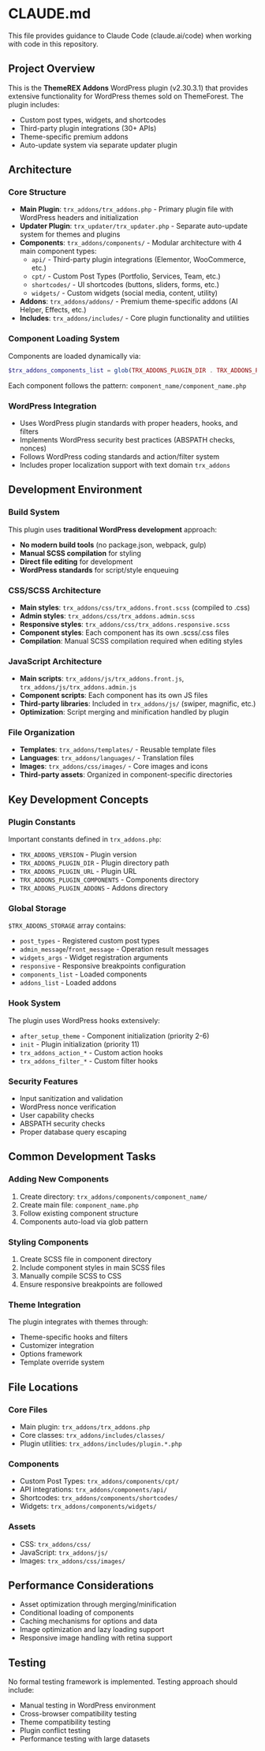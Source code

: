 # CLAUDE.md

This file provides guidance to Claude Code (claude.ai/code) when working with code in this repository.

## Project Overview

This is the **ThemeREX Addons** WordPress plugin (v2.30.3.1) that provides extensive functionality for WordPress themes sold on ThemeForest. The plugin includes:

- Custom post types, widgets, and shortcodes
- Third-party plugin integrations (30+ APIs)
- Theme-specific premium addons
- Auto-update system via separate updater plugin

## Architecture

### Core Structure

- **Main Plugin**: `trx_addons/trx_addons.php` - Primary plugin file with WordPress headers and initialization
- **Updater Plugin**: `trx_updater/trx_updater.php` - Separate auto-update system for themes and plugins
- **Components**: `trx_addons/components/` - Modular architecture with 4 main component types:
  - `api/` - Third-party plugin integrations (Elementor, WooCommerce, etc.)
  - `cpt/` - Custom Post Types (Portfolio, Services, Team, etc.)
  - `shortcodes/` - UI shortcodes (buttons, sliders, forms, etc.)
  - `widgets/` - Custom widgets (social media, content, utility)
- **Addons**: `trx_addons/addons/` - Premium theme-specific addons (AI Helper, Effects, etc.)
- **Includes**: `trx_addons/includes/` - Core plugin functionality and utilities

### Component Loading System

Components are loaded dynamically via:
```php
$trx_addons_components_list = glob(TRX_ADDONS_PLUGIN_DIR . TRX_ADDONS_PLUGIN_COMPONENTS . '*', GLOB_ONLYDIR);
```

Each component follows the pattern: `component_name/component_name.php`

### WordPress Integration

- Uses WordPress plugin standards with proper headers, hooks, and filters
- Implements WordPress security best practices (ABSPATH checks, nonces)
- Follows WordPress coding standards and action/filter system
- Includes proper localization support with text domain `trx_addons`

## Development Environment

### Build System

This plugin uses **traditional WordPress development** approach:
- **No modern build tools** (no package.json, webpack, gulp)
- **Manual SCSS compilation** for styling
- **Direct file editing** for development
- **WordPress standards** for script/style enqueuing

### CSS/SCSS Architecture

- **Main styles**: `trx_addons/css/trx_addons.front.scss` (compiled to .css)
- **Admin styles**: `trx_addons/css/trx_addons.admin.scss`
- **Responsive styles**: `trx_addons/css/trx_addons.responsive.scss`
- **Component styles**: Each component has its own .scss/.css files
- **Compilation**: Manual SCSS compilation required when editing styles

### JavaScript Architecture

- **Main scripts**: `trx_addons/js/trx_addons.front.js`, `trx_addons/js/trx_addons.admin.js`
- **Component scripts**: Each component has its own JS files
- **Third-party libraries**: Included in `trx_addons/js/` (swiper, magnific, etc.)
- **Optimization**: Script merging and minification handled by plugin

### File Organization

- **Templates**: `trx_addons/templates/` - Reusable template files
- **Languages**: `trx_addons/languages/` - Translation files
- **Images**: `trx_addons/css/images/` - Core images and icons
- **Third-party assets**: Organized in component-specific directories

## Key Development Concepts

### Plugin Constants

Important constants defined in `trx_addons.php`:
- `TRX_ADDONS_VERSION` - Plugin version
- `TRX_ADDONS_PLUGIN_DIR` - Plugin directory path
- `TRX_ADDONS_PLUGIN_URL` - Plugin URL
- `TRX_ADDONS_PLUGIN_COMPONENTS` - Components directory
- `TRX_ADDONS_PLUGIN_ADDONS` - Addons directory

### Global Storage

`$TRX_ADDONS_STORAGE` array contains:
- `post_types` - Registered custom post types
- `admin_message`/`front_message` - Operation result messages
- `widgets_args` - Widget registration arguments
- `responsive` - Responsive breakpoints configuration
- `components_list` - Loaded components
- `addons_list` - Loaded addons

### Hook System

The plugin uses WordPress hooks extensively:
- `after_setup_theme` - Component initialization (priority 2-6)
- `init` - Plugin initialization (priority 11)
- `trx_addons_action_*` - Custom action hooks
- `trx_addons_filter_*` - Custom filter hooks

### Security Features

- Input sanitization and validation
- WordPress nonce verification
- User capability checks
- ABSPATH security checks
- Proper database query escaping

## Common Development Tasks

### Adding New Components

1. Create directory: `trx_addons/components/component_name/`
2. Create main file: `component_name.php`
3. Follow existing component structure
4. Components auto-load via glob pattern

### Styling Components

1. Create SCSS file in component directory
2. Include component styles in main SCSS files
3. Manually compile SCSS to CSS
4. Ensure responsive breakpoints are followed

### Theme Integration

The plugin integrates with themes through:
- Theme-specific hooks and filters
- Customizer integration
- Options framework
- Template override system

## File Locations

### Core Files
- Main plugin: `trx_addons/trx_addons.php`
- Core classes: `trx_addons/includes/classes/`
- Plugin utilities: `trx_addons/includes/plugin.*.php`

### Components
- Custom Post Types: `trx_addons/components/cpt/`
- API integrations: `trx_addons/components/api/`
- Shortcodes: `trx_addons/components/shortcodes/`
- Widgets: `trx_addons/components/widgets/`

### Assets
- CSS: `trx_addons/css/`
- JavaScript: `trx_addons/js/`
- Images: `trx_addons/css/images/`

## Performance Considerations

- Asset optimization through merging/minification
- Conditional loading of components
- Caching mechanisms for options and data
- Image optimization and lazy loading support
- Responsive image handling with retina support

## Testing

No formal testing framework is implemented. Testing approach should include:
- Manual testing in WordPress environment
- Cross-browser compatibility testing
- Theme compatibility testing
- Plugin conflict testing
- Performance testing with large datasets